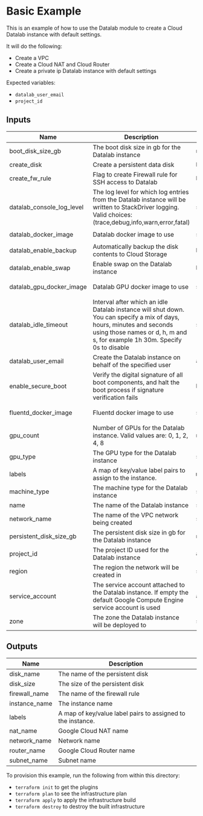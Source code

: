 # Basic Example

This is an example of how to use the Datalab module to create a Cloud Datalab
instance with default settings.

It will do the following:
- Create a VPC
- Create a Cloud NAT and Cloud Router
- Create a private ip Datalab instance with default settings

Expected variables:
- `datalab_user_email`
- `project_id`

<!-- BEGINNING OF PRE-COMMIT-TERRAFORM DOCS HOOK -->
## Inputs

| Name | Description | Type | Default | Required |
|------|-------------|------|---------|:--------:|
| boot\_disk\_size\_gb | The boot disk size in gb for the Datalab instance | `number` | `20` | no |
| create\_disk | Create a persistent data disk | `bool` | `true` | no |
| create\_fw\_rule | Flag to create Firewall rule for SSH access to Datalab | `bool` | `true` | no |
| datalab\_console\_log\_level | The log level for which log entries from the Datalab instance will be written to StackDriver logging. Valid choices: (trace,debug,info,warn,error,fatal) | `string` | `"warn"` | no |
| datalab\_docker\_image | Datalab docker image to use | `string` | `"gcr.io/cloud-datalab/datalab:latest"` | no |
| datalab\_enable\_backup | Automatically backup the disk contents to Cloud Storage | `bool` | `true` | no |
| datalab\_enable\_swap | Enable swap on the Datalab instance | `bool` | `true` | no |
| datalab\_gpu\_docker\_image | Datalab GPU docker image to use | `string` | `"gcr.io/cloud-datalab/datalab-gpu:latest"` | no |
| datalab\_idle\_timeout | Interval after which an idle Datalab instance will shut down. You can specify a mix of days, hours, minutes and seconds using those names or d, h, m and s, for example 1h 30m. Specify 0s to disable | `string` | `"60m"` | no |
| datalab\_user\_email | Create the Datalab instance on behalf of the specified user | `any` | n/a | yes |
| enable\_secure\_boot | Verify the digital signature of all boot components, and halt the boot process if signature verification fails | `bool` | `false` | no |
| fluentd\_docker\_image | Fluentd docker image to use | `string` | `"gcr.io/google-containers/fluentd-gcp:2.0.17"` | no |
| gpu\_count | Number of GPUs for the Datalab instance. Valid values are: 0, 1, 2, 4, 8 | `number` | `0` | no |
| gpu\_type | The GPU type for the Datalab instance | `string` | `"nvidia-tesla-k80"` | no |
| labels | A map of key/value label pairs to assign to the instance. | `map(string)` | `{}` | no |
| machine\_type | The machine type for the Datalab instance | `string` | `"n1-standard-2"` | no |
| name | The name of the Datalab instance | `string` | `"datalab"` | no |
| network\_name | The name of the VPC network being created | `string` | `"datalab-network"` | no |
| persistent\_disk\_size\_gb | The persistent disk size in gb for the Datalab instance | `number` | `200` | no |
| project\_id | The project ID used for the Datalab instance | `any` | n/a | yes |
| region | The region the network will be created in | `string` | `"us-central1"` | no |
| service\_account | The service account attached to the Datalab instance. If empty the default Google Compute Engine service account is used | `any` | `null` | no |
| zone | The zone the Datalab instance will be deployed to | `string` | `"us-central1-c"` | no |

## Outputs

| Name | Description |
|------|-------------|
| disk\_name | The name of the persistent disk |
| disk\_size | The size of the persistent disk |
| firewall\_name | The name of the firewall rule |
| instance\_name | The instance name |
| labels | A map of key/value label pairs to assigned to the instance. |
| nat\_name | Google Cloud NAT name |
| network\_name | Network name |
| router\_name | Google Cloud Router name |
| subnet\_name | Subnet name |

<!-- END OF PRE-COMMIT-TERRAFORM DOCS HOOK -->

To provision this example, run the following from within this directory:
- `terraform init` to get the plugins
- `terraform plan` to see the infrastructure plan
- `terraform apply` to apply the infrastructure build
- `terraform destroy` to destroy the built infrastructure
